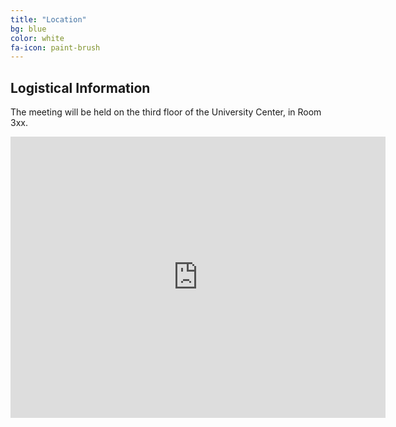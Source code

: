 ```yaml
---
title: "Location"
bg: blue
color: white
fa-icon: paint-brush
---
```


## Logistical Information
The meeting will be held on the third floor of the University Center, in Room 3xx.
<iframe src="https://www.google.com/maps/embed?pb=!1m14!1m12!1m3!1d7716.111492720011!2d-113.99158771765059!3d46.86224318479031!2m3!1f0!2f0!3f0!3m2!1i1024!2i768!4f13.1!5e0!3m2!1sen!2sus!4v1589926600246!5m2!1sen!2sus" width="600" height="450" frameborder="0" style="border:0;" allowfullscreen="" aria-hidden="false" tabindex="0"></iframe>


  


